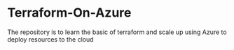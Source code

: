 # Terraform-On-Azure
The repository is to learn the basic of terraform and scale up using Azure to deploy resources to the cloud
